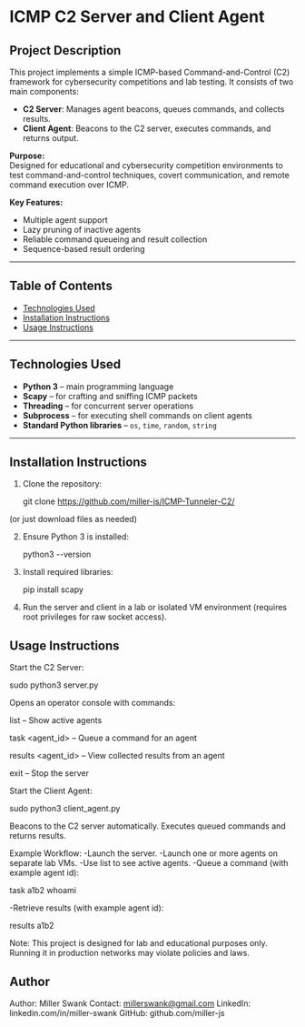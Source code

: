 # ICMP C2 Server and Client Agent

## Project Description
This project implements a simple ICMP-based Command-and-Control (C2) framework for cybersecurity competitions and lab testing. It consists of two main components:

- **C2 Server**: Manages agent beacons, queues commands, and collects results.
- **Client Agent**: Beacons to the C2 server, executes commands, and returns output.

**Purpose:**  
Designed for educational and cybersecurity competition environments to test command-and-control techniques, covert communication, and remote command execution over ICMP.

**Key Features:**
- Multiple agent support
- Lazy pruning of inactive agents
- Reliable command queueing and result collection
- Sequence-based result ordering
---

## Table of Contents
- [Technologies Used](#technologies-used)
- [Installation Instructions](#installation-instructions)
- [Usage Instructions](#usage-instructions)

---

## Technologies Used
- **Python 3** – main programming language
- **Scapy** – for crafting and sniffing ICMP packets
- **Threading** – for concurrent server operations
- **Subprocess** – for executing shell commands on client agents
- **Standard Python libraries** – `os`, `time`, `random`, `string`

---

## Installation Instructions
1. Clone the repository:

    git clone https://github.com/miller-js/ICMP-Tunneler-C2/

  (or just download files as needed)

2. Ensure Python 3 is installed:

    python3 --version

3. Install required libraries:

    pip install scapy

4. Run the server and client in a lab or isolated VM environment (requires root privileges for raw socket access).

## Usage Instructions
Start the C2 Server:

sudo python3 server.py


Opens an operator console with commands:

  list – Show active agents
  
  task <agent_id> <command> – Queue a command for an agent
  
  results <agent_id> – View collected results from an agent
  
  exit – Stop the server


Start the Client Agent:

  sudo python3 client_agent.py


Beacons to the C2 server automatically.
Executes queued commands and returns results.

Example Workflow:
-Launch the server.
-Launch one or more agents on separate lab VMs.
-Use list to see active agents.
-Queue a command (with example agent id):

  task a1b2 whoami

-Retrieve results (with example agent id):

  results a1b2


Note: This project is designed for lab and educational purposes only. Running it in production networks may violate policies and laws.

## Author

Author: Miller Swank
Contact: millerswank@gmail.com
LinkedIn: linkedin.com/in/miller-swank
GitHub: github.com/miller-js
